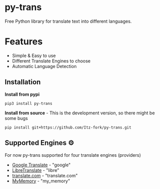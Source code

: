 # py-trans
Free Python library for translate text into different languages.


# Features
- Simple & Easy to use
- Different Translate Engines to choose
- Automatic Language Detection


## Installation

**Install from pypi**
```
pip3 install py-trans
```
**Install from source** - This is the development version, so there might be some bugs
```
pip install git+https://github.com/Itz-fork/py-trans.git
```


## Supported Engines ⚙️

For now py-trans supported for four translate engines (providers)
- [Google Translate](https://translate.google.com/) - "google"
- [LibreTranslate](https://libretranslate.com/) - "libre"
- [translate.com](https://www.translate.com/) - "translate.com"
- [MyMemory](https://mymemory.translated.net/) - "my_memory"
